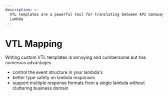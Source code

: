 ```yaml
---
description: >-
  VTL templates are a powerful tool for translating between API Gateway and
  Lambda
---
```


# VTL Mapping

Writing custom VTL templates is annoying and cumbersome but has numerous advantages

* control the event structure in your lambda's
* better type safety on lambda responses
* support multiple response formats from a single lambda without cluttering business domain
